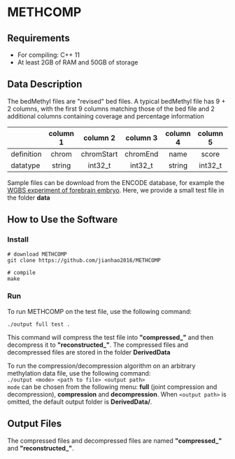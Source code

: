 # METHCOMP

## Requirements
  * For compiling: C++ 11
  * At least 2GB of RAM and 50GB of storage

## Data Description
The bedMethyl files are "revised" bed files. A typical bedMethyl file has 9 + 2 columns, with the first 9 columns matching those of the bed file and 2 additional columns containing coverage and percentage information

|          | column 1 | column 2 | column 3 | column 4 | column 5 | column 6 | column 7 | column 8 | column 9 | column 10 | column 11 |
| -------- |:--------:|:--------:|:--------:|:--------:|:--------:|:--------:|:--------:|:--------:|:--------:|:---------:|:---------:|
|definition|chrom     |chromStart|chromEnd  |name      |score     |strand    |thickStart|thickEnd  |itemRGB   |coverage   |percentage |
|datatype  |string    |int32_t   |int32_t   |string    |int32_t   |string    |int32_t   |int32_t   |string    |int32_t    |uint8_t    |

Sample files can be download from the ENCODE database, for example the [WGBS experiment of forebrain embryo](https://www.encodeproject.org/files/ENCFF369TZO/ "File summary for ENCFF369TZO (bed)"). Here, we provide a small test file in the folder **data**

## How to Use the Software
### Install
```
# download METHCOMP
git clone https://github.com/jianhao2016/METHCOMP

# compile
make
```
### Run
To run METHCOMP on the test file, use the following command:
<!-- First you need to compile the project and get the executable file `output`. After that in, Mac/Linux, open the terminal and type -->

`./output full test .`

This command will compress the test file into **"compressed_<test file name>"** and then decompress it to **"reconstructed_<test file name>"**. The compressed files and decompressed files are stored in the folder **DerivedData**

To run the compression/decompression algorithm on an arbitrary methylation data file, use the following command:  
`./output <mode> <path to file> <output path>`  
`mode` can be chosen from the following menu: **full** (joint compression and decompression), **compression** and **decompression**. When `<output path>` is omitted, the default output folder is **DerivedData/**.

## Output Files
The compressed files and decompressed files are named **"compressed_<file name>"** and **"reconstructed_<file name>"**.
